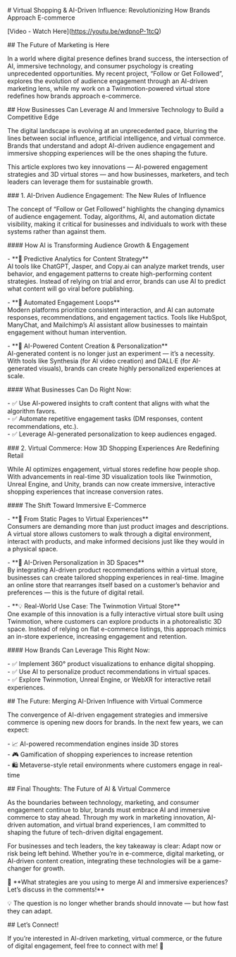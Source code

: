 \# Virtual Shopping & AI-Driven Influence: Revolutionizing How Brands Approach E-commerce

\[Video \- Watch Here\](https://youtu.be/wdpnoP-1tcQ)

\#\# The Future of Marketing is Here

In a world where digital presence defines brand success, the intersection of AI, immersive technology, and consumer psychology is creating unprecedented opportunities. My recent project, “Follow or Get Followed”, explores the evolution of audience engagement through an AI-driven marketing lens, while my work on a Twinmotion-powered virtual store redefines how brands approach e-commerce.

\#\# How Businesses Can Leverage AI and Immersive Technology to Build a Competitive Edge

The digital landscape is evolving at an unprecedented pace, blurring the lines between social influence, artificial intelligence, and virtual commerce. Brands that understand and adopt AI-driven audience engagement and immersive shopping experiences will be the ones shaping the future.

This article explores two key innovations — AI-powered engagement strategies and 3D virtual stores — and how businesses, marketers, and tech leaders can leverage them for sustainable growth.

\#\#\# 1\. AI-Driven Audience Engagement: The New Rules of Influence

The concept of “Follow or Get Followed” highlights the changing dynamics of audience engagement. Today, algorithms, AI, and automation dictate visibility, making it critical for businesses and individuals to work with these systems rather than against them.

\#\#\#\# How AI is Transforming Audience Growth & Engagement

\- \*\*🔹 Predictive Analytics for Content Strategy\*\*    
AI tools like ChatGPT, Jasper, and Copy.ai can analyze market trends, user behavior, and engagement patterns to create high-performing content strategies. Instead of relying on trial and error, brands can use AI to predict what content will go viral before publishing.

\- \*\*🔹 Automated Engagement Loops\*\*    
Modern platforms prioritize consistent interaction, and AI can automate responses, recommendations, and engagement tactics. Tools like HubSpot, ManyChat, and Mailchimp’s AI assistant allow businesses to maintain engagement without human intervention.

\- \*\*🔹 AI-Powered Content Creation & Personalization\*\*    
AI-generated content is no longer just an experiment — it’s a necessity. With tools like Synthesia (for AI video creation) and DALL·E (for AI-generated visuals), brands can create highly personalized experiences at scale.

\#\#\#\# What Businesses Can Do Right Now:

\- ✅ Use AI-powered insights to craft content that aligns with what the algorithm favors.  
\- ✅ Automate repetitive engagement tasks (DM responses, content recommendations, etc.).  
\- ✅ Leverage AI-generated personalization to keep audiences engaged.

\#\#\# 2\. Virtual Commerce: How 3D Shopping Experiences Are Redefining Retail

While AI optimizes engagement, virtual stores redefine how people shop. With advancements in real-time 3D visualization tools like Twinmotion, Unreal Engine, and Unity, brands can now create immersive, interactive shopping experiences that increase conversion rates.

\#\#\#\# The Shift Toward Immersive E-Commerce

\- \*\*🛒 From Static Pages to Virtual Experiences\*\*    
Consumers are demanding more than just product images and descriptions. A virtual store allows customers to walk through a digital environment, interact with products, and make informed decisions just like they would in a physical space.

\- \*\*🤖 AI-Driven Personalization in 3D Spaces\*\*    
By integrating AI-driven product recommendations within a virtual store, businesses can create tailored shopping experiences in real-time. Imagine an online store that rearranges itself based on a customer’s behavior and preferences — this is the future of digital retail.

\- \*\*💡 Real-World Use Case: The Twinmotion Virtual Store\*\*    
One example of this innovation is a fully interactive virtual store built using Twinmotion, where customers can explore products in a photorealistic 3D space. Instead of relying on flat e-commerce listings, this approach mimics an in-store experience, increasing engagement and retention.

\#\#\#\# How Brands Can Leverage This Right Now:

\- ✅ Implement 360° product visualizations to enhance digital shopping.  
\- ✅ Use AI to personalize product recommendations in virtual spaces.  
\- ✅ Explore Twinmotion, Unreal Engine, or WebXR for interactive retail experiences.

\#\# The Future: Merging AI-Driven Influence with Virtual Commerce

The convergence of AI-driven engagement strategies and immersive commerce is opening new doors for brands. In the next few years, we can expect:

\- 📈 AI-powered recommendation engines inside 3D stores  
\- 🎮 Gamification of shopping experiences to increase retention  
\- 🛍️ Metaverse-style retail environments where customers engage in real-time

\#\# Final Thoughts: The Future of AI & Virtual Commerce

As the boundaries between technology, marketing, and consumer engagement continue to blur, brands must embrace AI and immersive commerce to stay ahead. Through my work in marketing innovation, AI-driven automation, and virtual brand experiences, I am committed to shaping the future of tech-driven digital engagement.

For businesses and tech leaders, the key takeaway is clear: Adapt now or risk being left behind. Whether you’re in e-commerce, digital marketing, or AI-driven content creation, integrating these technologies will be a game-changer for growth.

🚀 \*\*What strategies are you using to merge AI and immersive experiences? Let’s discuss in the comments\!\*\*

💡 The question is no longer whether brands should innovate — but how fast they can adapt.

\#\# Let’s Connect\!

If you’re interested in AI-driven marketing, virtual commerce, or the future of digital engagement, feel free to connect with me\! 🚀

